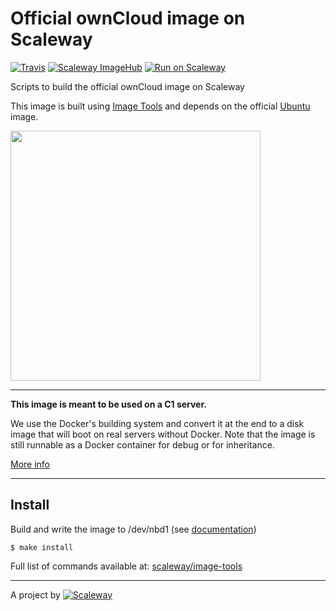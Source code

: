 # Official ownCloud image on Scaleway

[![Travis](https://img.shields.io/travis/scaleway/image-app-owncloud.svg)](https://travis-ci.org/scaleway/image-app-owncloud)
[![Scaleway ImageHub](https://img.shields.io/badge/ImageHub-view-ff69b4.svg)](https://hub.scaleway.com/owncloud.html)
[![Run on Scaleway](https://img.shields.io/badge/Scaleway-run-69b4ff.svg)](https://cloud.scaleway.com/#/servers/new?image=da6d590e-b86b-454d-934a-183eb7c0cd9a)

Scripts to build the official ownCloud image on Scaleway

This image is built using [Image Tools](https://github.com/scaleway/image-tools) and depends on the official [Ubuntu](https://github.com/scaleway/image-ubuntu) image.

<img src="http://upload.wikimedia.org/wikipedia/commons/b/b6/OwnCloud2-Logo.svg" width="400px" />


---

**This image is meant to be used on a C1 server.**

We use the Docker's building system and convert it at the end to a disk image that will boot on real servers without Docker. Note that the image is still runnable as a Docker container for debug or for inheritance.

[More info](https://github.com/scaleway/image-tools)


---

## Install

Build and write the image to /dev/nbd1 (see [documentation](https://www.scaleway.com/docs/create_an_image_with_docker))

    $ make install

Full list of commands available at: [scaleway/image-tools](https://github.com/scaleway/image-tools/#commands)


---

A project by [![Scaleway](https://avatars1.githubusercontent.com/u/5185491?v=3&s=42)](https://www.scaleway.com/)
